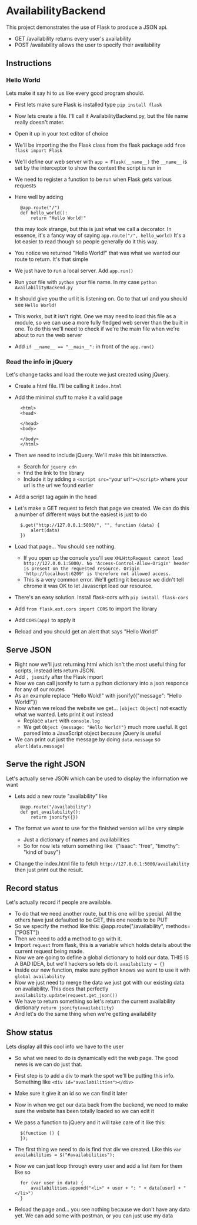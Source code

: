 # AvailabilityBackend

This project demonstrates the use of Flask to produce a JSON api.

* GET /availability returns every user's availability
* POST /availability allows the user to specify their availability

## Instructions

### Hello World

Lets make it say hi to us like every good program should.

* First lets make sure Flask is installed type `pip install flask`
* Now lets create a file. I'll call it AvailabilityBackend.py, but the file name really doesn't mater.
* Open it up in your text editor of choice
* We'll be importing the the Flask class from the flask package add `from flask import Flask`
* We'll define our web server with `app = Flask(__name__)` the `__name__` is set by the interceptor to show the context the script is run in
* We need to register a function to be run when Flask gets various requests
* Here well by adding

        @app.route("/")
        def hello_world():
            return "Hello World!"
        
    this may look strange, but this is just what we call a decorator. In essence, it's a fancy way of saying `app.route("/", hello_world)`
    It's a lot easier to read though so people generally do it this way.

* You notice we returned "Hello World!" that was what we wanted our route to return. It's that simple
* We just have to run a local server. Add `app.run()`
* Run your file with `python` your file name. In my case `python AvailabilityBackend.py`
* It should give you the url it is listening on. Go to that url and you should see `Hello World!`
* This works, but it isn't right. One we may need to load this file as a module, so we can use a more fully fledged web server
than the built in one. To do this we'll need to check if we're the main file when we're about to run the web server
* Add `if __name__ == "__main__":` in front of the `app.run()`


### Read the info in jQuery

Let's change tacks and load the route we just created using jQuery.

* Create a html file. I'll be calling it `index.html`
* Add the minimal stuff to make it a valid page
        
        <html>
        <head>
            
        </head>
        <body>
        
        </body>
        </html>
* Then we need to include jQuery. We'll make this bit interactive.
    * Search for `jquery cdn`
    * find the link to the library
    * Include it by adding a `<script src="`your url`"></script>` where your url is the url we found earlier
* Add a script tag again in the head
* Let's make a GET request to fetch that page we created. We can do this a number of different ways but the easiest
is just to do 
    
        $.get("http://127.0.0.1:5000/", "", function (data) {
            alert(data)
        })

* Load that page... You should see nothing. 
    * If you open up the console you'll see `XMLHttpRequest cannot load http://127.0.0.1:5000/. No 'Access-Control-Allow-Origin' header is present on the requested resource. Origin 'http://localhost:6209' is therefore not allowed access.`
    * This is a very common error. We'll getting it because we didn't tell chrome it was OK to let Javascript load our resource.
* There's an easy solution. Install flask-cors with `pip install flask-cors`
* Add `from flask.ext.cors import CORS` to import the library
* Add `CORS(app)` to apply it
* Reload and you should get an alert that says "Hello World!"

## Serve JSON

* Right now we'll just returning html which isn't the most useful thing for scripts, instead lets return JSON.
* Add `, jsonify` after the Flask import
* Now we can call jsonify to turn a python dictionary into a json responce for any of our routes
* As an example replace "Hello Wold!" with jsonify({"message": "Hello World!"})
* Now when we reload the website we get... `[object Object]` not exactly what we wanted. Lets print it out instead
    * Replace `alart` with `console.log`
    * We get `Object {message: "Hello World!"}` much more useful. It got parsed into a JavaScript object because jQuery is useful
* We can print out just the message by doing `data.message` so `alert(data.message)`

## Serve the right JSON

Let's actually serve JSON which can be used to display the information we want

* Lets add a new route "availability" like

        @app.route("/availability")
        def get_availability():
            return jsonify({})
            
* The format we want to use for the finished version will be very simple
    * Just a dictionary of names and availabilities
    * So for now lets return something like `{"isaac": "free", "timothy": "kind of busy"}
* Change the index.html file to fetch  `http://127.0.0.1:5000/availability` then just print out the result.

## Record status

Let's actually record if people are available.

* To do that we need another route, but this one will be special. All the others have just defaulted to be GET, this one needs to be PUT
* So we specify the method like this: @app.route("/availability", methods=["POST"])
* Then we need to add a method to go with it.
* Import `request` from flask, this is a variable which holds details about the current request being made.
* Now we are going to define a global dictionary to hold our data. THIS IS A BAD IDEA, but we'll hackers so lets do it. `availability = {}`
* Inside our new function, make sure python knows we want to use it with  `global availability`
* Now we just need to merge the data we just got with our existing data on availability. This does that perfectly `availability.update(request.get_json())`
* We have to return something so let's return the current availability dictionary `return jsonify(availability)`
* And let's do the same thing when we're getting availability

## Show status

Lets display all this cool info we have to the user

* So what we need to do is dynamically edit the web page. The good news is we can do just that.
* First step is to add a div to mark the spot we'll be putting this info. Something like `<div id="availabilities"></div>`
* Make sure it give it an id so we can find it later
* Now in when we get our data back from the backend, we need to make sure the website has been totally loaded so we can edit it
* We pass a function to jQuery and it will take care of it like this:

        $(function () {
        });

* The first thing we need to do is find that div we created. Like this `var availabilities = $("#availabilities");`
* Now we can just loop through every user and add a list item for them like so

        for (var user in data) {
            availabilities.append("<li>" + user + ": " + data[user] + "</li>")
        }
* Reload the page and... you see nothing because we don't have any data yet. We can add some with postman, or you can just use my data
